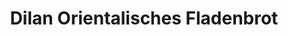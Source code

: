 ---
title: "Dilan Orientalisches Fladenbrot"
url: /berlin/dilan-orientalisches-fladenbrot/
shop: Bäckerei
---